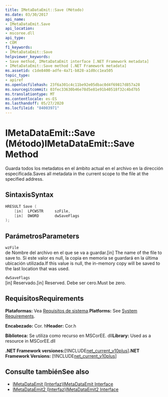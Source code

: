 ```yaml
---
title: IMetaDataEmit::Save (Método)
ms.date: 03/30/2017
api_name:
- IMetaDataEmit.Save
api_location:
- mscoree.dll
api_type:
- COM
f1_keywords:
- IMetaDataEmit::Save
helpviewer_keywords:
- Save method, IMetaDataEmit interface [.NET Framework metadata]
- IMetaDataEmit::Save method [.NET Framework metadata]
ms.assetid: c1de8400-adfe-4a71-b828-a1d0cc1ea505
topic_type:
- apiref
ms.openlocfilehash: 23f6a301c4c11be92e05dbac0d4f69817d857a28
ms.sourcegitcommit: 03fec33630b46e78d5e81e91b40518f32c4bd7b5
ms.translationtype: MT
ms.contentlocale: es-ES
ms.lasthandoff: 05/27/2020
ms.locfileid: "84003971"
---
```

# <a name="imetadataemitsave-method"></a><span data-ttu-id="39590-102">IMetaDataEmit::Save (Método)</span><span class="sxs-lookup"><span data-stu-id="39590-102">IMetaDataEmit::Save Method</span></span>
<span data-ttu-id="39590-103">Guarda todos los metadatos en el ámbito actual en el archivo en la dirección especificada.</span><span class="sxs-lookup"><span data-stu-id="39590-103">Saves all metadata in the current scope to the file at the specified address.</span></span>  
  
## <a name="syntax"></a><span data-ttu-id="39590-104">Sintaxis</span><span class="sxs-lookup"><span data-stu-id="39590-104">Syntax</span></span>  
  
```cpp  
HRESULT Save (
    [in]  LPCWSTR     szFile,
    [in]  DWORD       dwSaveFlags  
);  
```  
  
## <a name="parameters"></a><span data-ttu-id="39590-105">Parámetros</span><span class="sxs-lookup"><span data-stu-id="39590-105">Parameters</span></span>  
 `wzFile`  
 <span data-ttu-id="39590-106">de Nombre del archivo en el que se va a guardar.</span><span class="sxs-lookup"><span data-stu-id="39590-106">[in] The name of the file to save to.</span></span> <span data-ttu-id="39590-107">Si este valor es null, la copia en memoria se guardará en la última ubicación utilizada.</span><span class="sxs-lookup"><span data-stu-id="39590-107">If this value is null, the in-memory copy will be saved to the last location that was used.</span></span>  
  
 `dwSaveFlags`  
 <span data-ttu-id="39590-108">[in] Reservado.</span><span class="sxs-lookup"><span data-stu-id="39590-108">[in] Reserved.</span></span> <span data-ttu-id="39590-109">Debe ser cero.</span><span class="sxs-lookup"><span data-stu-id="39590-109">Must be zero.</span></span>  
  
## <a name="requirements"></a><span data-ttu-id="39590-110">Requisitos</span><span class="sxs-lookup"><span data-stu-id="39590-110">Requirements</span></span>  
 <span data-ttu-id="39590-111">**Plataformas:** Vea [Requisitos de sistema](../../get-started/system-requirements.md).</span><span class="sxs-lookup"><span data-stu-id="39590-111">**Platforms:** See [System Requirements](../../get-started/system-requirements.md).</span></span>  
  
 <span data-ttu-id="39590-112">**Encabezado:** Cor. h</span><span class="sxs-lookup"><span data-stu-id="39590-112">**Header:** Cor.h</span></span>  
  
 <span data-ttu-id="39590-113">**Biblioteca:** Se utiliza como recurso en MSCorEE. dll</span><span class="sxs-lookup"><span data-stu-id="39590-113">**Library:** Used as a resource in MSCorEE.dll</span></span>  
  
 <span data-ttu-id="39590-114">**.NET Framework versiones:**[!INCLUDE[net_current_v10plus](../../../../includes/net-current-v10plus-md.md)]</span><span class="sxs-lookup"><span data-stu-id="39590-114">**.NET Framework Versions:** [!INCLUDE[net_current_v10plus](../../../../includes/net-current-v10plus-md.md)]</span></span>  
  
## <a name="see-also"></a><span data-ttu-id="39590-115">Consulte también</span><span class="sxs-lookup"><span data-stu-id="39590-115">See also</span></span>

- [<span data-ttu-id="39590-116">IMetaDataEmit (Interfaz)</span><span class="sxs-lookup"><span data-stu-id="39590-116">IMetaDataEmit Interface</span></span>](imetadataemit-interface.md)
- [<span data-ttu-id="39590-117">IMetaDataEmit2 (Interfaz)</span><span class="sxs-lookup"><span data-stu-id="39590-117">IMetaDataEmit2 Interface</span></span>](imetadataemit2-interface.md)
